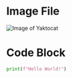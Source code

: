 # Image File
![Image of Yaktocat](https://octodex.github.com/images/yaktocat.png)

# Code Block
``` python
print(f"Hello World!")
```

